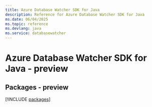 ```yaml
---
title: Azure Database Watcher SDK for Java
description: Reference for Azure Database Watcher SDK for Java
ms.date: 06/04/2025
ms.topic: reference
ms.devlang: java
ms.service: databasewatcher
---
```

# Azure Database Watcher SDK for Java - preview
## Packages - preview
[!INCLUDE [packages](database-watcher-index.md)]